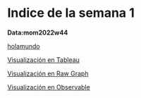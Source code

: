 # Indice de la semana 1

**Data:mom2022w44**

[holamundo](https://juanisolerno.github.io/infovis/s1/holamundo.html)

[Visualización en Tableau](https://juanisolerno.github.io/infovis/s1/mom2022w44_tableau.html)

[Visualización en Raw Graph](https://juanisolerno.github.io/infovis/s1/mom2022w44_rawgraph_circlepacking.html)

[Visualización en Observable](https://juanisolerno.github.io/infovis/s1/mom2022w44_observable_scatter.html)
